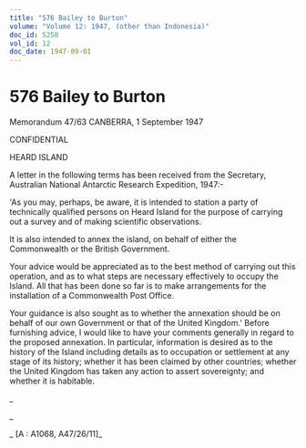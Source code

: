```yaml
---
title: "576 Bailey to Burton"
volume: "Volume 12: 1947, (other than Indonesia)"
doc_id: 5258
vol_id: 12
doc_date: 1947-09-01
---
```


# 576 Bailey to Burton

Memorandum 47/63 CANBERRA, 1 September 1947

CONFIDENTIAL

HEARD ISLAND

A letter in the following terms has been received from the Secretary, Australian National Antarctic Research Expedition, 1947:-

'As you may, perhaps, be aware, it is intended to station a party of technically qualified persons on Heard Island for the purpose of carrying out a survey and of making scientific observations.

It is also intended to annex the island, on behalf of either the Commonwealth or the British Government.

Your advice would be appreciated as to the best method of carrying out this operation, and as to what steps are necessary effectively to occupy the Island. All that has been done so far is to make arrangements for the installation of a Commonwealth Post Office.

Your guidance is also sought as to whether the annexation should be on behalf of our own Government or that of the United Kingdom.' Before furnishing advice, I would like to have your comments generally in regard to the proposed annexation. In particular, information is desired as to the history of the Island including details as to occupation or settlement at any stage of its history; whether it has been claimed by other countries; whether the United Kingdom has taken any action to assert sovereignty; and whether it is habitable.

_

_

_ [A : A1068, A47/26/11]_

